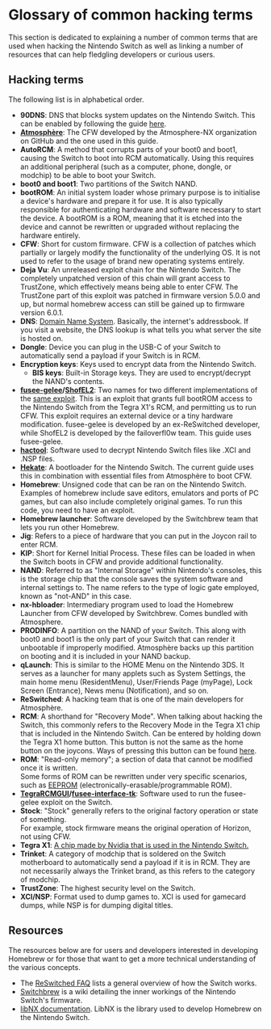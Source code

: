 # Glossary of common hacking terms

This section is dedicated to explaining a number of common terms that are used when hacking the Nintendo Switch as well as linking a number of resources that can help fledgling developers or curious users.

## Hacking terms

The following list is in alphabetical order.

- **90DNS**: DNS that blocks system updates on the Nintendo Switch. This can be enabled by following the guide [here](blocking_nintendo).
- **[Atmosphère](https://github.com/Atmosphere-NX/Atmosphere)**: The CFW developed by the Atmosphere-NX organization on GitHub and the one used in this guide.
- **AutoRCM**: A method that corrupts parts of your boot0 and boot1, causing the Switch to boot into RCM automatically. Using this requires an additional peripheral (such as a computer, phone, dongle, or modchip) to be able to boot your Switch.
- **boot0 and boot1**: Two partitions of the Switch NAND.
- **bootROM**: An initial system loader whose primary purpose is to initialise a device's hardware and prepare it for use. It is also typically responsible for authenticating hardware and software necessary to start the device. A bootROM is a ROM, meaning that it is etched into the device and cannot be rewritten or upgraded without replacing the hardware entirely.
- **CFW**: Short for custom firmware. CFW is a collection of patches which partially or largely modify the functionality of the underlying OS. It is not used to refer to the usage of brand new operating systems entirely.
- **Deja Vu**: An unreleased exploit chain for the Nintendo Switch. The completely unpatched version of this chain will grant access to TrustZone, which effectively means being able to enter CFW. The TrustZone part of this exploit was patched in firmware version 5.0.0 and up, but normal homebrew access can still be gained up to firmware version 6.0.1.
- **DNS**: [Domain Name System](https://en.wikipedia.org/wiki/Domain_Name_System). Basically, the internet's addressbook. If you visit a website, the DNS lookup is what tells you what server the site is hosted on.
- **Dongle**: Device you can plug in the USB-C of your Switch to automatically send a payload if your Switch is in RCM.
- **Encryption keys**: Keys used to encrypt data from the Nintendo Switch.
    - **BIS keys**: Built-in Storage keys. They are used to encrypt/decrypt the NAND's contents.
- **[fusee-gelee](https://github.com/Qyriad/fusee-launcher/blob/master/report/fusee_gelee.md)/[ShofEL2](https://github.com/fail0verflow/shofel2)**: Two names for two different implementations of the [same exploit](https://nvd.nist.gov/vuln/detail/CVE-2018-6242). This is an exploit that grants full bootROM access to the Nintendo Switch from the Tegra X1's RCM, and permitting us to run CFW. This exploit requires an external device or a tiny hardware modification. fusee-gelee is developed by an ex-ReSwitched developer, while ShofEL2 is developed by the failoverfl0w team. This guide uses fusee-gelee.
- **[hactool](https://github.com/SciresM/hactool)**: Software used to decrypt Nintendo Switch files like .XCI and .NSP files.
- **[Hekate](https://github.com/CTCaer/hekate)**: A bootloader for the Nintendo Switch. The current guide uses this in combination with essential files from Atmosphère to boot CFW.
- **Homebrew**: Unsigned code that can be ran on the Nintendo Switch. Examples of homebrew include save editors, emulators and ports of PC games, but can also include completely original games. To run this code, you need to have an exploit.
- **Homebrew launcher**: Software developed by the Switchbrew team that lets you run other Homebrew.
- **Jig**: Refers to a piece of hardware that you can put in the Joycon rail to enter RCM.
- **KIP**: Short for Kernel Initial Process. These files can be loaded in when the Switch boots in CFW and provide additional functionality.
- **NAND**: Referred to as "Internal Storage" within Nintendo's consoles, this is the storage chip that the console saves the system software and internal settings to. The name refers to the type of logic gate employed, known as "not-AND" in this case.
- **nx-hbloader**: Intermediary program used to load the Homebrew Launcher from CFW developed by Switchbrew. Comes bundled with Atmosphere.
- **PRODINFO**: A partition on the NAND of your Switch. This along with boot0 and boot1 is the only part of your Switch that can render it unbootable if improperly modified. Atmosphère backs up this partition on booting and it is included in your NAND backup.
- **qLaunch**: This is similar to the HOME Menu on the Nintendo 3DS. It serves as a launcher for many applets such as System Settings, the main home menu (ResidentMenu), User/Friends Page (myPage), Lock Screen (Entrance), News menu (Notification), and so on.
- **ReSwitched**: A hacking team that is one of the main developers for Atmosphère.
- **RCM**: A shorthand for "Recovery Mode". When talking about hacking the Switch, this commonly refers to the Recovery Mode in the Tegra X1 chip that is included in the Nintendo Switch. Can be entered by holding down the Tegra X1 home button. This button is not the same as the home button on the joycons. Ways of pressing this button can be found [here](../user_guide/rcm/entering_rcm).
- **ROM**: "Read-only memory"; a section of data that cannot be modified once it is written. <br> Some forms of ROM can be rewritten under very specific scenarios, such as [EEPROM](https://en.wikipedia.org/wiki/EEPROM) (electronically-erasable/programmable ROM).
- **[TegraRCMGUI](https://github.com/eliboa/TegraRcmGUI/releases)/[fusee-interface-tk](https://github.com/nh-server/fusee-interfacee-tk/releases)**: Software used to run the fusee-gelee exploit on the Switch.
- **Stock**: "Stock" generally refers to the original factory operation or state of something. <br> For example, stock firmware means the original operation of Horizon, not using CFW.
- **Tegra X1**: [A chip made by Nvidia that is used in the Nintendo Switch.](https://en.wikipedia.org/wiki/Tegra#Tegra_X1)
- **Trinket**: A category of modchip that is soldered on the Switch motherboard to automatically send a payload if it is in RCM. They are not necessarily always the Trinket brand, as this refers to the category of modchip.
- **TrustZone**: The highest security level on the Switch.
- **XCI/NSP**: Format used to dump games to. XCI is used for gamecard dumps, while NSP is for dumping digital titles.

## Resources

The resources below are for users and developers interested in developing Homebrew or for those that want to get a more technical understanding of the various concepts.

- The [ReSwitched FAQ](https://reswitched.github.io/faq/) lists a general overview of how the Switch works.
- [Switchbrew](https://switchbrew.org) is a wiki detailing the inner workings of the Nintendo Switch's firmware.
- [libNX documentation](https://switchbrew.github.io/libnx/index.html). LibNX is the library used to develop Homebrew on the Nintendo Switch.

